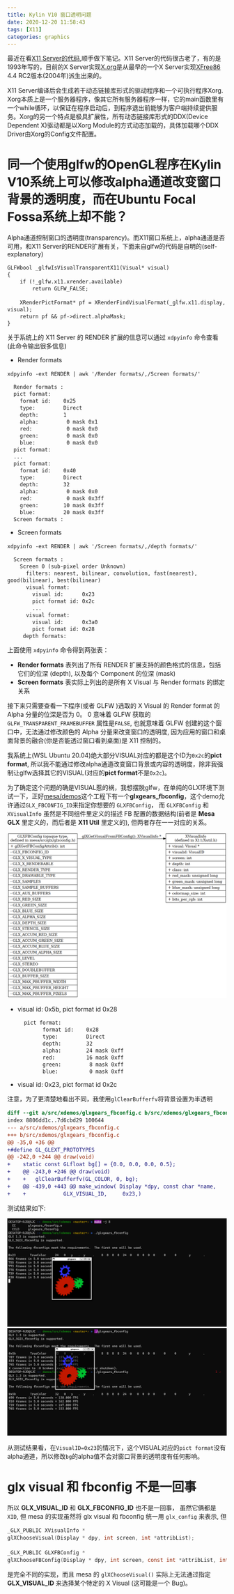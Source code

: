 ```yaml
---
title: Kylin V10 窗口透明问题
date: 2020-12-20 11:58:43
tags: [X11]
categories: graphics
---
```


最近在看[X11 Server的代码](https://gitlab.freedesktop.org/xorg/xserver),顺手做下笔记。X11 Server的代码很古老了，有的是1993年写的，目前的X Server实现[X.org](https://zh.wikipedia.org/wiki/X.Org_Server)是从最早的一个X Server实现[XFree86](https://zh.wikipedia.org/wiki/XFree86) 4.4 RC2版本(2004年)派生出来的。

<!--more-->

X11 Server编译后会生成若干动态链接库形式的驱动程序和一个可执行程序Xorg. Xorg本质上是一个服务器程序，像其它所有服务器程序一样，它的main函数里有一个while循环，以保证在程序启动后，到程序退出前能够为客户端持续提供服务。Xorg的另一个特点是极具扩展性，所有动态链接库形式的DDX(Device Dependent X)驱动都是以Xorg Module的方式动态加载的，具体加载哪个DDX Driver由Xorg的Config文件配置。

# 同一个使用glfw的OpenGL程序在Kylin V10系统上可以修改alpha通道改变窗口背景的透明度，而在Ubuntu Focal Fossa系统上却不能？

Alpha通道控制窗口的透明度(transparency)。而X11窗口系统上，alpha通道是否可用，和X11 Server的RENDER扩展有关，下面来自glfw的代码是自明的(self-explanatory)

```
GLFWbool _glfwIsVisualTransparentX11(Visual* visual)
{
    if (!_glfw.x11.xrender.available)
        return GLFW_FALSE;

    XRenderPictFormat* pf = XRenderFindVisualFormat(_glfw.x11.display, visual);
    return pf && pf->direct.alphaMask;
}
```

关于系统上的 X11 Server 的 RENDER 扩展的信息可以通过 `xdpyinfo` 命令查看(此命令输出很多信息)

- Render formats

`xdpyinfo -ext RENDER | awk '/Render formats/,/Screen formats/'`

```
  Render formats :
  pict format:
	format id:    0x25
	type:         Direct
	depth:        1
	alpha:         0 mask 0x1
	red:           0 mask 0x0
	green:         0 mask 0x0
	blue:          0 mask 0x0
  pict format:
  ...
  pict format:
	format id:    0x40
	type:         Direct
	depth:        32
	alpha:         0 mask 0x0
	red:           0 mask 0x3ff
	green:        10 mask 0x3ff
	blue:         20 mask 0x3ff
  Screen formats :
```

- Screen formats

`xdpyinfo -ext RENDER | awk '/Screen formats/,/depth formats/'`

```
  Screen formats :
    Screen 0 (sub-pixel order Unknown)
      filters: nearest, bilinear, convolution, fast(nearest), good(bilinear), best(bilinear)
      visual format:
        visual id:      0x23
        pict format id: 0x2c
        ...
      visual format:
        visual id:      0x3a0
        pict format id: 0x28
     depth formats:
```

上面使用 `xdpyinfo` 命令得到两张表：

- **Render formats** 表列出了所有 RENDER 扩展支持的颜色格式的信息，包括它们的位深 (depth), 以及每个 Component 的位深 (mask)
- **Screen formats** 表实际上列出的是所有 X Visual 与 Render formats 的绑定关系

接下来只需要查看一下程序(或者 GLFW )选取的 X Visual 的 Render format 的 Alpha 分量的位深是否为 0。 0 意味着 GLFW 获取的 `GLFW_TRANSPARENT_FRAMEBUFFER` 属性是`FALSE`, 也就意味着 GLFW 创建的这个窗口中，无法通过修改颜色的 Alpha 分量来改变窗口的透明度, 因为应用的窗口和桌面背景的融合(你是否能透过窗口看到桌面)是 X11 控制的。

我系统上(WSL Ubuntu 20.04)绝大部分VISUAL对应的都是这个ID为`0x2c`的**pict format**, 所以我不能通过修改alpha通道改变窗口背景或内容的透明度，除非我强制让glfw选择其它的VISUAL(对应的**pict format**不是`0x2c`)。

为了确定这个问题的确是VISUAL惹的祸，我想摆脱glfw，在单纯的GLX环境下测试一下，正好[mesa/demos](https://gitlab.freedesktop.org/mesa/demos)这个工程下有一个**glxgears_fbconfig**，这个demo允许通过`GLX_FBCONFIG_ID`来指定你想要的 `GLXFBConfig`， 而 `GLXFBConfig` 和 `XVisualInfo` 虽然是不同组件里定义的描述 FB 配置的数据结构(前者是 **Mesa GLX** 里定义的，而后者是 **X11 Util** 里定义的), 但两者存在一一对应的关系。

![GLXFBConfig vs XVisualInfo](/images/kylin-alpha-issue/fbconfig.png)

- visual id: 0x5b, pict format id 0x28

    ```
      pict format:
            format id:    0x28
            type:         Direct
            depth:        32
            alpha:        24 mask 0xff
            red:          16 mask 0xff
            green:         8 mask 0xff
            blue:          0 mask 0xff
    ```

- visual id: 0x23, pict format id 0x2c

注意，为了更清楚地看出不同，我使用`glClearBufferfv`将背景设置为半透明

```diff
diff --git a/src/xdemos/glxgears_fbconfig.c b/src/xdemos/glxgears_fbconfig.c
index 8806dd1c..7d6cbd29 100644
--- a/src/xdemos/glxgears_fbconfig.c
+++ b/src/xdemos/glxgears_fbconfig.c
@@ -35,0 +36 @@
+#define GL_GLEXT_PROTOTYPES
@@ -242,0 +244 @@ draw(void)
+    static const GLfloat bg[] = {0.0, 0.0, 0.0, 0.5};
+    @@ -243,0 +246 @@ draw(void)
+    +   glClearBufferfv(GL_COLOR, 0, bg);
+    @@ -439,0 +443 @@ make_window( Display *dpy, const char *name,
+    +            GLX_VISUAL_ID,     0x23,)
```

测试结果如下:

![VisualID=0x23](/images/kylin-alpha-issue/visual_0x23.png)
![VisualID=0x5b](/images/kylin-alpha-issue/visual_0x5b.png)

从测试结果看，在`VisualID=0x23`的情况下，这个VISUAL对应的`pict format`没有alpha通道，所以修改`bg`的alpha值不会对窗口背景的透明度有任何影响。

# glx visual 和 fbconfig 不是一回事

所以 **GLX_VISUAL_ID** 和 **GLX_FBCONFIG_ID** 也不是一回事， 虽然它俩都是 `XID`, 但 mesa 的实现虽然将 glx visual 和 fbconfig 统一用 `glx_config` 来表示, 但

```c
_GLX_PUBLIC XVisualInfo *
glXChooseVisual(Display * dpy, int screen, int *attribList);

_GLX_PUBLIC GLXFBConfig *
glXChooseFBConfig(Display * dpy, int screen, const int *attribList, int *nitems)
```

是完全不同的实现，而且 mesa 的 `glXChooseVisual()` 实际上无法通过指定 **GLX_VISUAL_ID** 来选择某个特定的 X Visual (这可能是一个 Bug)。

